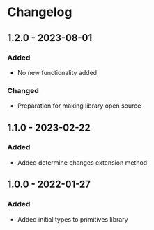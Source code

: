 # Changelog

## 1.2.0 - 2023-08-01
### Added
- No new functionality added

### Changed
- Preparation for making library open source

## 1.1.0 - 2023-02-22
### Added
- Added determine changes extension method

## 1.0.0 - 2022-01-27
### Added
- Added initial types to primitives library
